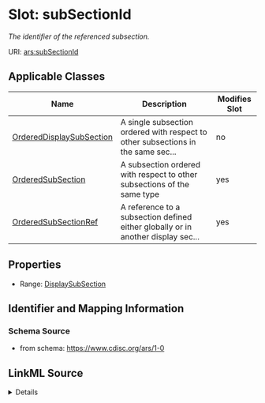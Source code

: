 # Slot: subSectionId


_The identifier of the referenced subsection._



URI: [ars:subSectionId](https://www.cdisc.org/ars/1-0/subSectionId)



<!-- no inheritance hierarchy -->




## Applicable Classes

| Name | Description | Modifies Slot |
| --- | --- | --- |
[OrderedDisplaySubSection](OrderedDisplaySubSection.md) | A single subsection ordered with respect to other subsections in the same sec... |  no  |
[OrderedSubSection](OrderedSubSection.md) | A subsection ordered with respect to other subsections of the same type |  yes  |
[OrderedSubSectionRef](OrderedSubSectionRef.md) | A reference to a subsection defined either globally or in another display sec... |  yes  |







## Properties

* Range: [DisplaySubSection](DisplaySubSection.md)





## Identifier and Mapping Information







### Schema Source


* from schema: https://www.cdisc.org/ars/1-0




## LinkML Source

<details>
```yaml
name: subSectionId
description: The identifier of the referenced subsection.
from_schema: https://www.cdisc.org/ars/1-0
rank: 1000
alias: subSectionId
domain_of:
- OrderedDisplaySubSection
range: DisplaySubSection
inlined: false

```
</details>